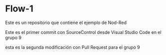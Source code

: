 # Flow-1
Este es un repositorio que contiene el ejemplo de Nod-Red

Este es el primer commit con SourceControl desde Visual Studio Code en el grupo 9

esta es la segunda modificación con Pull Request para el grupo 9 
